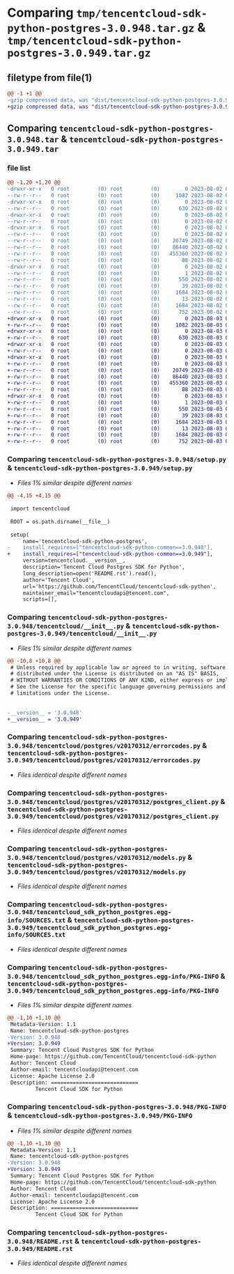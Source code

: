 # Comparing `tmp/tencentcloud-sdk-python-postgres-3.0.948.tar.gz` & `tmp/tencentcloud-sdk-python-postgres-3.0.949.tar.gz`

## filetype from file(1)

```diff
@@ -1 +1 @@
-gzip compressed data, was "dist/tencentcloud-sdk-python-postgres-3.0.948.tar", last modified: Wed Aug  2 00:35:15 2023, max compression
+gzip compressed data, was "dist/tencentcloud-sdk-python-postgres-3.0.949.tar", last modified: Thu Aug  3 00:31:23 2023, max compression
```

## Comparing `tencentcloud-sdk-python-postgres-3.0.948.tar` & `tencentcloud-sdk-python-postgres-3.0.949.tar`

### file list

```diff
@@ -1,20 +1,20 @@
-drwxr-xr-x   0 root         (0) root         (0)        0 2023-08-02 00:35:15.000000 tencentcloud-sdk-python-postgres-3.0.948/
--rw-r--r--   0 root         (0) root         (0)     1082 2023-08-02 00:35:14.000000 tencentcloud-sdk-python-postgres-3.0.948/setup.py
-drwxr-xr-x   0 root         (0) root         (0)        0 2023-08-02 00:35:15.000000 tencentcloud-sdk-python-postgres-3.0.948/tencentcloud/
--rw-r--r--   0 root         (0) root         (0)      630 2023-08-02 00:35:14.000000 tencentcloud-sdk-python-postgres-3.0.948/tencentcloud/__init__.py
-drwxr-xr-x   0 root         (0) root         (0)        0 2023-08-02 00:35:15.000000 tencentcloud-sdk-python-postgres-3.0.948/tencentcloud/postgres/
--rw-r--r--   0 root         (0) root         (0)        0 2023-08-02 00:35:14.000000 tencentcloud-sdk-python-postgres-3.0.948/tencentcloud/postgres/__init__.py
-drwxr-xr-x   0 root         (0) root         (0)        0 2023-08-02 00:35:15.000000 tencentcloud-sdk-python-postgres-3.0.948/tencentcloud/postgres/v20170312/
--rw-r--r--   0 root         (0) root         (0)        0 2023-08-02 00:35:14.000000 tencentcloud-sdk-python-postgres-3.0.948/tencentcloud/postgres/v20170312/__init__.py
--rw-r--r--   0 root         (0) root         (0)    20749 2023-08-02 00:35:14.000000 tencentcloud-sdk-python-postgres-3.0.948/tencentcloud/postgres/v20170312/errorcodes.py
--rw-r--r--   0 root         (0) root         (0)    86440 2023-08-02 00:35:14.000000 tencentcloud-sdk-python-postgres-3.0.948/tencentcloud/postgres/v20170312/postgres_client.py
--rw-r--r--   0 root         (0) root         (0)   455360 2023-08-02 00:35:14.000000 tencentcloud-sdk-python-postgres-3.0.948/tencentcloud/postgres/v20170312/models.py
--rw-r--r--   0 root         (0) root         (0)       88 2023-08-02 00:35:15.000000 tencentcloud-sdk-python-postgres-3.0.948/setup.cfg
-drwxr-xr-x   0 root         (0) root         (0)        0 2023-08-02 00:35:15.000000 tencentcloud-sdk-python-postgres-3.0.948/tencentcloud_sdk_python_postgres.egg-info/
--rw-r--r--   0 root         (0) root         (0)        1 2023-08-02 00:35:15.000000 tencentcloud-sdk-python-postgres-3.0.948/tencentcloud_sdk_python_postgres.egg-info/dependency_links.txt
--rw-r--r--   0 root         (0) root         (0)      550 2023-08-02 00:35:15.000000 tencentcloud-sdk-python-postgres-3.0.948/tencentcloud_sdk_python_postgres.egg-info/SOURCES.txt
--rw-r--r--   0 root         (0) root         (0)       39 2023-08-02 00:35:15.000000 tencentcloud-sdk-python-postgres-3.0.948/tencentcloud_sdk_python_postgres.egg-info/requires.txt
--rw-r--r--   0 root         (0) root         (0)     1684 2023-08-02 00:35:15.000000 tencentcloud-sdk-python-postgres-3.0.948/tencentcloud_sdk_python_postgres.egg-info/PKG-INFO
--rw-r--r--   0 root         (0) root         (0)       13 2023-08-02 00:35:15.000000 tencentcloud-sdk-python-postgres-3.0.948/tencentcloud_sdk_python_postgres.egg-info/top_level.txt
--rw-r--r--   0 root         (0) root         (0)     1684 2023-08-02 00:35:15.000000 tencentcloud-sdk-python-postgres-3.0.948/PKG-INFO
--rw-r--r--   0 root         (0) root         (0)      752 2023-08-02 00:35:14.000000 tencentcloud-sdk-python-postgres-3.0.948/README.rst
+drwxr-xr-x   0 root         (0) root         (0)        0 2023-08-03 00:31:23.000000 tencentcloud-sdk-python-postgres-3.0.949/
+-rw-r--r--   0 root         (0) root         (0)     1082 2023-08-03 00:31:23.000000 tencentcloud-sdk-python-postgres-3.0.949/setup.py
+drwxr-xr-x   0 root         (0) root         (0)        0 2023-08-03 00:31:23.000000 tencentcloud-sdk-python-postgres-3.0.949/tencentcloud/
+-rw-r--r--   0 root         (0) root         (0)      630 2023-08-03 00:31:23.000000 tencentcloud-sdk-python-postgres-3.0.949/tencentcloud/__init__.py
+drwxr-xr-x   0 root         (0) root         (0)        0 2023-08-03 00:31:23.000000 tencentcloud-sdk-python-postgres-3.0.949/tencentcloud/postgres/
+-rw-r--r--   0 root         (0) root         (0)        0 2023-08-03 00:31:23.000000 tencentcloud-sdk-python-postgres-3.0.949/tencentcloud/postgres/__init__.py
+drwxr-xr-x   0 root         (0) root         (0)        0 2023-08-03 00:31:23.000000 tencentcloud-sdk-python-postgres-3.0.949/tencentcloud/postgres/v20170312/
+-rw-r--r--   0 root         (0) root         (0)        0 2023-08-03 00:31:23.000000 tencentcloud-sdk-python-postgres-3.0.949/tencentcloud/postgres/v20170312/__init__.py
+-rw-r--r--   0 root         (0) root         (0)    20749 2023-08-03 00:31:23.000000 tencentcloud-sdk-python-postgres-3.0.949/tencentcloud/postgres/v20170312/errorcodes.py
+-rw-r--r--   0 root         (0) root         (0)    86440 2023-08-03 00:31:23.000000 tencentcloud-sdk-python-postgres-3.0.949/tencentcloud/postgres/v20170312/postgres_client.py
+-rw-r--r--   0 root         (0) root         (0)   455360 2023-08-03 00:31:23.000000 tencentcloud-sdk-python-postgres-3.0.949/tencentcloud/postgres/v20170312/models.py
+-rw-r--r--   0 root         (0) root         (0)       88 2023-08-03 00:31:23.000000 tencentcloud-sdk-python-postgres-3.0.949/setup.cfg
+drwxr-xr-x   0 root         (0) root         (0)        0 2023-08-03 00:31:23.000000 tencentcloud-sdk-python-postgres-3.0.949/tencentcloud_sdk_python_postgres.egg-info/
+-rw-r--r--   0 root         (0) root         (0)        1 2023-08-03 00:31:23.000000 tencentcloud-sdk-python-postgres-3.0.949/tencentcloud_sdk_python_postgres.egg-info/dependency_links.txt
+-rw-r--r--   0 root         (0) root         (0)      550 2023-08-03 00:31:23.000000 tencentcloud-sdk-python-postgres-3.0.949/tencentcloud_sdk_python_postgres.egg-info/SOURCES.txt
+-rw-r--r--   0 root         (0) root         (0)       39 2023-08-03 00:31:23.000000 tencentcloud-sdk-python-postgres-3.0.949/tencentcloud_sdk_python_postgres.egg-info/requires.txt
+-rw-r--r--   0 root         (0) root         (0)     1684 2023-08-03 00:31:23.000000 tencentcloud-sdk-python-postgres-3.0.949/tencentcloud_sdk_python_postgres.egg-info/PKG-INFO
+-rw-r--r--   0 root         (0) root         (0)       13 2023-08-03 00:31:23.000000 tencentcloud-sdk-python-postgres-3.0.949/tencentcloud_sdk_python_postgres.egg-info/top_level.txt
+-rw-r--r--   0 root         (0) root         (0)     1684 2023-08-03 00:31:23.000000 tencentcloud-sdk-python-postgres-3.0.949/PKG-INFO
+-rw-r--r--   0 root         (0) root         (0)      752 2023-08-03 00:31:23.000000 tencentcloud-sdk-python-postgres-3.0.949/README.rst
```

### Comparing `tencentcloud-sdk-python-postgres-3.0.948/setup.py` & `tencentcloud-sdk-python-postgres-3.0.949/setup.py`

 * *Files 1% similar despite different names*

```diff
@@ -4,15 +4,15 @@
 
 import tencentcloud
 
 ROOT = os.path.dirname(__file__)
 
 setup(
     name='tencentcloud-sdk-python-postgres',
-    install_requires=["tencentcloud-sdk-python-common==3.0.948"],
+    install_requires=["tencentcloud-sdk-python-common==3.0.949"],
     version=tencentcloud.__version__,
     description='Tencent Cloud Postgres SDK for Python',
     long_description=open('README.rst').read(),
     author='Tencent Cloud',
     url='https://github.com/TencentCloud/tencentcloud-sdk-python',
     maintainer_email="tencentcloudapi@tencent.com",
     scripts=[],
```

### Comparing `tencentcloud-sdk-python-postgres-3.0.948/tencentcloud/__init__.py` & `tencentcloud-sdk-python-postgres-3.0.949/tencentcloud/__init__.py`

 * *Files 1% similar despite different names*

```diff
@@ -10,8 +10,8 @@
 # Unless required by applicable law or agreed to in writing, software
 # distributed under the License is distributed on an "AS IS" BASIS,
 # WITHOUT WARRANTIES OR CONDITIONS OF ANY KIND, either express or implied.
 # See the License for the specific language governing permissions and
 # limitations under the License.
 
 
-__version__ = '3.0.948'
+__version__ = '3.0.949'
```

### Comparing `tencentcloud-sdk-python-postgres-3.0.948/tencentcloud/postgres/v20170312/errorcodes.py` & `tencentcloud-sdk-python-postgres-3.0.949/tencentcloud/postgres/v20170312/errorcodes.py`

 * *Files identical despite different names*

### Comparing `tencentcloud-sdk-python-postgres-3.0.948/tencentcloud/postgres/v20170312/postgres_client.py` & `tencentcloud-sdk-python-postgres-3.0.949/tencentcloud/postgres/v20170312/postgres_client.py`

 * *Files identical despite different names*

### Comparing `tencentcloud-sdk-python-postgres-3.0.948/tencentcloud/postgres/v20170312/models.py` & `tencentcloud-sdk-python-postgres-3.0.949/tencentcloud/postgres/v20170312/models.py`

 * *Files identical despite different names*

### Comparing `tencentcloud-sdk-python-postgres-3.0.948/tencentcloud_sdk_python_postgres.egg-info/SOURCES.txt` & `tencentcloud-sdk-python-postgres-3.0.949/tencentcloud_sdk_python_postgres.egg-info/SOURCES.txt`

 * *Files identical despite different names*

### Comparing `tencentcloud-sdk-python-postgres-3.0.948/tencentcloud_sdk_python_postgres.egg-info/PKG-INFO` & `tencentcloud-sdk-python-postgres-3.0.949/tencentcloud_sdk_python_postgres.egg-info/PKG-INFO`

 * *Files 1% similar despite different names*

```diff
@@ -1,10 +1,10 @@
 Metadata-Version: 1.1
 Name: tencentcloud-sdk-python-postgres
-Version: 3.0.948
+Version: 3.0.949
 Summary: Tencent Cloud Postgres SDK for Python
 Home-page: https://github.com/TencentCloud/tencentcloud-sdk-python
 Author: Tencent Cloud
 Author-email: tencentcloudapi@tencent.com
 License: Apache License 2.0
 Description: ============================
         Tencent Cloud SDK for Python
```

### Comparing `tencentcloud-sdk-python-postgres-3.0.948/PKG-INFO` & `tencentcloud-sdk-python-postgres-3.0.949/PKG-INFO`

 * *Files 1% similar despite different names*

```diff
@@ -1,10 +1,10 @@
 Metadata-Version: 1.1
 Name: tencentcloud-sdk-python-postgres
-Version: 3.0.948
+Version: 3.0.949
 Summary: Tencent Cloud Postgres SDK for Python
 Home-page: https://github.com/TencentCloud/tencentcloud-sdk-python
 Author: Tencent Cloud
 Author-email: tencentcloudapi@tencent.com
 License: Apache License 2.0
 Description: ============================
         Tencent Cloud SDK for Python
```

### Comparing `tencentcloud-sdk-python-postgres-3.0.948/README.rst` & `tencentcloud-sdk-python-postgres-3.0.949/README.rst`

 * *Files identical despite different names*

